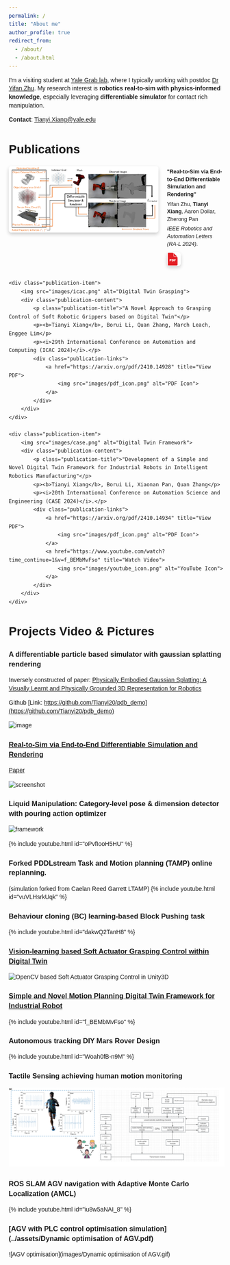```yaml
---
permalink: /
title: "About me"
author_profile: true
redirect_from: 
  - /about/
  - /about.html
---
```



I'm a visiting student at [Yale Grab lab](https://www.eng.yale.edu/grablab/), where I typically working with postdoc [Dr Yifan.Zhu](https://yifanzhu95.github.io/). My research interest is **robotics real-to-sim with physics-informed knowledge**, especially leveraging **differentiable simulator** for contact rich manipulation.


<!-- Feel free to see **[my research statement](../assets/quick_portofolio_research.pdf)** for more details. -->


**Contact**: Tianyi.Xiang@yale.edu



<html lang="en">
<head>
    <meta charset="UTF-8">
    <meta name="viewport" content="width=device-width, initial-scale=1.0">
    <title>Publications</title>
    <style>
        body {
            font-family: Arial, sans-serif;
            line-height: 1.4;
            margin: 20px;
        }
        h1, h2, h3, h4, h5, h6 {
            text-align: left; 
            margin-left: 0;
        }
        .publications-section {
            margin: 20px 0;
        }
        .publication-item {
            display: flex;
            align-items: flex-start;
            margin-bottom: 30px;
            gap: 20px;
        }
        .publication-item img {
            width: 350px; /* 更大图片 */
            height: auto;
            border-radius: 6px;
            box-shadow: 0 4px 8px rgba(0, 0, 0, 0.2); /* 添加阴影 */
        }
        .publication-content {
            flex: 1;
        }
        .publication-title {
            font-weight: bold;
            font-size: 1em; /* 字体变小 */
            margin: 0 0 10px;
        }
        .publication-links {
            margin-top: 10px;
            display: flex;
            gap: 10px;
        }
        .publication-links a {
            text-decoration: none;
            display: inline-block;
            width: 32px;
            height: 32px;
        }
        .publication-links a img {
            width: 100%;
            height: 100%;
        }
        .publication-content p {
            font-size: 0.9em; /* 更小字体 */
            margin: 5px 0;
        }
    </style>
</head>
<body>

<h1>Publications</h1>
<div class="publications-section">
    <div class="publication-item">
        <img src="images/RAL.png" alt="Real-to-Sim">
        <div class="publication-content">
            <p class="publication-title">"Real-to-Sim via End-to-End Differentiable Simulation and Rendering"</p>
            <p>Yifan Zhu, <b>Tianyi Xiang</b>, Aaron Dollar, Zherong Pan</p>
            <p><i>IEEE Robotics and Automation Letters (RA-L 2024)</i>.</p>
            <div class="publication-links">
                <a href="https://arxiv.org/pdf/2412.00259" title="View PDF">
                    <img src="images/pdf_icon.png" alt="PDF Icon">
                </a>
            </div>
        </div>
    </div>

    <div class="publication-item">
        <img src="images/icac.png" alt="Digital Twin Grasping">
        <div class="publication-content">
            <p class="publication-title">"A Novel Approach to Grasping Control of Soft Robotic Grippers based on Digital Twin"</p>
            <p><b>Tianyi Xiang</b>, Borui Li, Quan Zhang, March Leach, Enggee Lim</p>
            <p><i>29th International Conference on Automation and Computing (ICAC 2024)</i>.</p>
            <div class="publication-links">
                <a href="https://arxiv.org/pdf/2410.14928" title="View PDF">
                    <img src="images/pdf_icon.png" alt="PDF Icon">
                </a>
            </div>
        </div>
    </div>

    <div class="publication-item">
        <img src="images/case.png" alt="Digital Twin Framework">
        <div class="publication-content">
            <p class="publication-title">"Development of a Simple and Novel Digital Twin Framework for Industrial Robots in Intelligent Robotics Manufacturing"</p>
            <p><b>Tianyi Xiang</b>, Borui Li, Xiaonan Pan, Quan Zhang</p>
            <p><i>20th International Conference on Automation Science and Engineering (CASE 2024)</i>.</p>
            <div class="publication-links">
                <a href="https://arxiv.org/pdf/2410.14934" title="View PDF">
                    <img src="images/pdf_icon.png" alt="PDF Icon">
                </a>
                <a href="https://www.youtube.com/watch?time_continue=1&v=f_BEMbMvFso" title="Watch Video">
                    <img src="images/youtube_icon.png" alt="YouTube Icon">
                </a>
            </div>
        </div>
    </div>
</div> 

</body>
</html>




# Projects Video & Pictures

### A differentiable particle based simulator with gaussian splatting rendering

Inversely constructed of paper: [Physically Embodied Gaussian Splatting: A Visually Learnt and Physically Grounded 3D Representation for Robotics](https://embodied-gaussians.github.io/)

Github [Link: https://github.com/Tianyi20/pdb_demo](https://github.com/Tianyi20/pdb_demo)


![image](https://github.com/user-attachments/assets/d5fc7a8f-0c65-4431-b64a-8451cc501909)


### [Real-to-Sim via End-to-End Differentiable Simulation and Rendering](https://arxiv.org/pdf/2412.00259)
[Paper](https://arxiv.org/pdf/2412.00259)  

![screenshot](https://github.com/user-attachments/assets/2dbceb80-58fd-42cd-bf19-18fcf3704acc)


### Liquid Manipulation: Category-level pose & dimension detector with pouring action optimizer

![framework](https://github.com/user-attachments/assets/868e1753-9663-4b4b-a5de-f5a4f0b05e98)

{% include youtube.html id="oPvfIooH5HU" %}  


### Forked PDDLstream Task and Motion planning (TAMP) online replanning.
(simulation forked from Caelan Reed Garrett LTAMP)
{% include youtube.html id="vuVLHsrkUqk" %}  


### Behaviour cloning (BC) learning-based Block Pushing task 
{% include youtube.html id="dakwQ2TanH8" %}  


### [Vision-learning based Soft Actuator Grasping Control within Digital Twin](https://arxiv.org/pdf/2410.14934) 
![OpenCV based Soft Actuator Grasping Control in Unity3D](images/icac.png)



###  [Simple and Novel Motion Planning Digital Twin Framework for Industrial Robot](https://arxiv.org/pdf/2410.14928)
{% include youtube.html id="f_BEMbMvFso" %}  



###  Autonomous tracking DIY Mars Rover Design
{% include youtube.html id="Woah0fB-n9M" %}  

### Tactile Sensing achieving human motion monitoring
![Tactile Sensing](images/Soft_electronics_fit.png)


###  ROS SLAM AGV navigation with Adaptive Monte Carlo Localization (AMCL)
{% include youtube.html id="iu8w5aNAI_8" %}  


###  [AGV with PLC control optimisation simulation](../assets/Dynamic optimisation of AGV.pdf) 

![AGV optimisation](images/Dynamic optimisation of AGV.gif)



